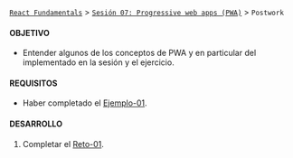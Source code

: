 [`React Fundamentals`](../../README.md) > [`Sesión 07: Progressive web apps (PWA)`](../Readme.md) > `Postwork`

#### OBJETIVO
+ Entender algunos de los conceptos de PWA y en particular del implementado en la sesión y el ejercicio.

#### REQUISITOS
- Haber completado el [Ejemplo-01](../Ejemplo-01).

#### DESARROLLO

1. Completar el [Reto-01](../Reto-01).
